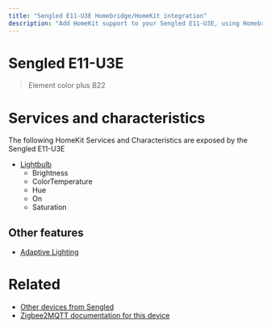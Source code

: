 ```yaml
---
title: "Sengled E11-U3E Homebridge/HomeKit integration"
description: "Add HomeKit support to your Sengled E11-U3E, using Homebridge, Zigbee2MQTT and homebridge-z2m."
---
```

<!---
This file has been GENERATED using src/docgen/docgen.ts
DO NOT EDIT THIS FILE MANUALLY!
-->
# Sengled E11-U3E
> Element color plus B22


# Services and characteristics
The following HomeKit Services and Characteristics are exposed by
the Sengled E11-U3E

* [Lightbulb](../../light.md)
  * Brightness
  * ColorTemperature
  * Hue
  * On
  * Saturation


## Other features
* [Adaptive Lighting](../../light.md)


# Related
* [Other devices from Sengled](../index.md#sengled)
* [Zigbee2MQTT documentation for this device](https://www.zigbee2mqtt.io/devices/E11-U3E.html)